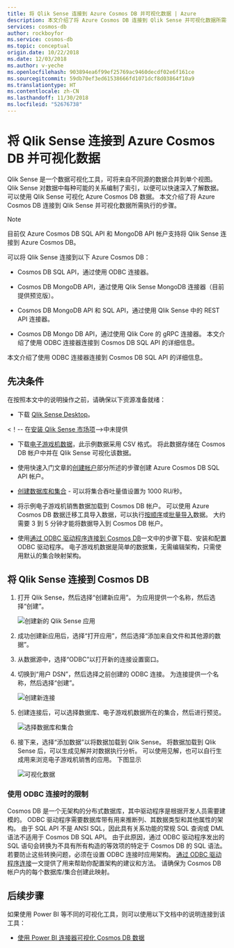 ```yaml
---
title: 将 Qlik Sense 连接到 Azure Cosmos DB 并可视化数据 | Azure
description: 本文介绍了将 Azure Cosmos DB 连接到 Qlik Sense 并可视化数据所需执行的步骤。
services: cosmos-db
author: rockboyfor
ms.service: cosmos-db
ms.topic: conceptual
origin.date: 10/22/2018
ms.date: 12/03/2018
ms.author: v-yeche
ms.openlocfilehash: 903894ea6f99ef25769ac9460decdf02e6f161ce
ms.sourcegitcommit: 59db70ef3ed61538666fd1071dcf8d03864f10a9
ms.translationtype: HT
ms.contentlocale: zh-CN
ms.lasthandoff: 11/30/2018
ms.locfileid: "52676738"
---
```

# <a name="connect-qlik-sense-to-azure-cosmos-db-and-visualize-your-data"></a>将 Qlik Sense 连接到 Azure Cosmos DB 并可视化数据

Qlik Sense 是一个数据可视化工具，可将来自不同源的数据合并到单个视图。 Qlik Sense 对数据中每种可能的关系编制了索引，以便可以快速深入了解数据。 可以使用 Qlik Sense 可视化 Azure Cosmos DB 数据。 本文介绍了将 Azure Cosmos DB 连接到 Qlik Sense 并可视化数据所需执行的步骤。 

> [!NOTE]
> 目前仅 Azure Cosmos DB SQL API 和 MongoDB API 帐户支持将 Qlik Sense 连接到 Azure Cosmos DB。

可以将 Qlik Sense 连接到以下 Azure Cosmos DB：

* Cosmos DB SQL API，通过使用 ODBC 连接器。

* Cosmos DB MongoDB API，通过使用 Qlik Sense MongoDB 连接器（目前提供预览版）。

* Cosmos DB MongoDB API 和 SQL API，通过使用 Qlik Sense 中的 REST API 连接器。

* Cosmos DB Mongo DB API，通过使用 Qlik Core 的 gRPC 连接器。
本文介绍了使用 ODBC 连接器连接到 Cosmos DB SQL API 的详细信息。

本文介绍了使用 ODBC 连接器连接到 Cosmos DB SQL API 的详细信息。

## <a name="prerequisites"></a>先决条件

在按照本文中的说明操作之前，请确保以下资源准备就绪：

* 下载 [Qlik Sense Desktop](https://www.qlik.com/us/try-or-buy/download-qlik-sense)。

<！-- 在[安装 Qlik Sense 市场项](https://market.azure.cn/zh-cn/marketplace/apps/qlik.qlik-sense)-->中未提供
* 下载[电子游戏机数据](https://www.kaggle.com/gregorut/videogamesales)，此示例数据采用 CSV 格式。 将此数据存储在 Cosmos DB 帐户中并在 Qlik Sense 可视化该数据。

* 使用快速入门文章的[创建帐户](create-sql-api-dotnet.md#create-a-database-account)部分所述的步骤创建 Azure Cosmos DB SQL API 帐户。

* [创建数据库和集合](create-sql-api-dotnet.md#add-a-collection) - 可以将集合吞吐量值设置为 1000 RU/秒。 

* 将示例电子游戏机销售数据加载到 Cosmos DB 帐户。 可以使用 Azure Cosmos DB 数据迁移工具导入数据，可以执行[按顺序](import-data.md#SQLSeqTarget)或[批量导入](import-data.md#SQLBulkTarget)数据。 大约需要 3 到 5 分钟才能将数据导入到 Cosmos DB 帐户。

* 使用[通过 ODBC 驱动程序连接到 Cosmos DB](odbc-driver.md)一文中的步骤下载、安装和配置 ODBC 驱动程序。 电子游戏机数据是简单的数据集，无需编辑架构，只需使用默认的集合映射架构。

## <a name="connect-qlik-sense-to-cosmos-db"></a>将 Qlik Sense 连接到 Cosmos DB

1. 打开 Qlik Sense，然后选择“创建新应用”。 为应用提供一个名称，然后选择“创建”。

   ![创建新的 Qlik Sense 应用](./media/visualize-qlik-sense/create-new-qlik-sense-app.png)

2. 成功创建新应用后，选择“打开应用”，然后选择“添加来自文件和其他源的数据”。 

3. 从数据源中，选择“ODBC”以打开新的连接设置窗口。 

4. 切换到“用户 DSN”，然后选择之前创建的 ODBC 连接。 为连接提供一个名称，然后选择“创建”。 

   ![创建新连接](./media/visualize-qlik-sense/create-new-connection.png)

5. 创建连接后，可以选择数据库、电子游戏机数据所在的集合，然后进行预览。

   ![选择数据库和集合](./media/visualize-qlik-sense/choose-database-and-collection.png) 

6. 接下来，选择“添加数据”以将数据加载到 Qlik Sense。 将数据加载到 Qlik Sense 后，可以生成见解并对数据执行分析。 可以使用见解，也可以自行生成用来浏览电子游戏机销售的应用。 下图显示 

   ![可视化数据](./media/visualize-qlik-sense/visualize-data.png)

### <a name="limitations-when-connecting-with-odbc"></a>使用 ODBC 连接时的限制 

Cosmos DB 是一个无架构的分布式数据库，其中驱动程序是根据开发人员需要建模的。 ODBC 驱动程序需要数据库带有用来推断列、其数据类型和其他属性的架构。 由于 SQL API 不是 ANSI SQL，因此具有关系功能的常规 SQL 查询或 DML 语法不适用于 Cosmos DB SQL API。 由于此原因，通过 ODBC 驱动程序发出的 SQL 语句会转换为不具有所有构造的等效项的特定于 Cosmos DB 的 SQL 语法。 若要防止这些转换问题，必须在设置 ODBC 连接时应用架构。 [通过 ODBC 驱动程序连接](odbc-driver.md)一文提供了用来帮助你配置架构的建议和方法。 请确保为 Cosmos DB 帐户内的每个数据库/集合创建此映射。

## <a name="next-steps"></a>后续步骤

如果使用 Power BI 等不同的可视化工具，则可以使用以下文档中的说明连接到该工具：

* [使用 Power BI 连接器可视化 Cosmos DB 数据](powerbi-visualize.md)


<!-- Update_Description: new articles on visualize qlik sense -->
<!--ms.date: 12/03/2018-->